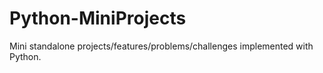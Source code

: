 # Python-MiniProjects
Mini standalone projects/features/problems/challenges implemented with Python.
